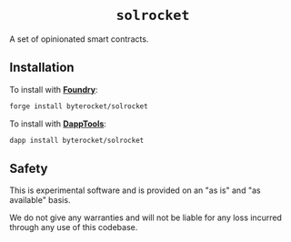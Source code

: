 <h1 align=center><code>
solrocket
</code></h1>

A set of opinionated smart contracts.

## Installation

To install with [**Foundry**](https://github.com/gakonst/foundry):

```sh
forge install byterocket/solrocket
```

To install with [**DappTools**](https://github.com/dapphub/dapptools):

```sh
dapp install byterocket/solrocket
```

## Safety

This is experimental software and is provided on an "as is" and
"as available" basis.

We do not give any warranties and will not be liable for any loss incurred
through any use of this codebase.
